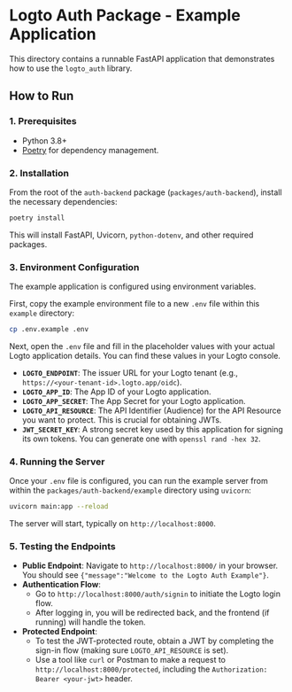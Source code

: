 # Logto Auth Package - Example Application

This directory contains a runnable FastAPI application that demonstrates how to use the `logto_auth` library.

## How to Run

### 1. Prerequisites

- Python 3.8+
- [Poetry](https://python-poetry.org/) for dependency management.

### 2. Installation

From the root of the `auth-backend` package (`packages/auth-backend`), install the necessary dependencies:

```bash
poetry install
```

This will install FastAPI, Uvicorn, `python-dotenv`, and other required packages.

### 3. Environment Configuration

The example application is configured using environment variables.

First, copy the example environment file to a new `.env` file within this `example` directory:

```bash
cp .env.example .env
```

Next, open the `.env` file and fill in the placeholder values with your actual Logto application details. You can find these values in your Logto console.

- **`LOGTO_ENDPOINT`**: The issuer URL for your Logto tenant (e.g., `https://<your-tenant-id>.logto.app/oidc`).
- **`LOGTO_APP_ID`**: The App ID of your Logto application.
- **`LOGTO_APP_SECRET`**: The App Secret for your Logto application.
- **`LOGTO_API_RESOURCE`**: The API Identifier (Audience) for the API Resource you want to protect. This is crucial for obtaining JWTs.
- **`JWT_SECRET_KEY`**: A strong secret key used by this application for signing its own tokens. You can generate one with `openssl rand -hex 32`.

### 4. Running the Server

Once your `.env` file is configured, you can run the example server from within the `packages/auth-backend/example` directory using `uvicorn`:

```bash
uvicorn main:app --reload
```

The server will start, typically on `http://localhost:8000`.

### 5. Testing the Endpoints

- **Public Endpoint**: Navigate to `http://localhost:8000/` in your browser. You should see `{"message":"Welcome to the Logto Auth Example"}`.
- **Authentication Flow**:
  - Go to `http://localhost:8000/auth/signin` to initiate the Logto login flow.
  - After logging in, you will be redirected back, and the frontend (if running) will handle the token.
- **Protected Endpoint**:
  - To test the JWT-protected route, obtain a JWT by completing the sign-in flow (making sure `LOGTO_API_RESOURCE` is set).
  - Use a tool like `curl` or Postman to make a request to `http://localhost:8000/protected`, including the `Authorization: Bearer <your-jwt>` header.
